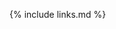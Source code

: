 {% include links.md %}
<script src="{{ smarkform_umd_dld_link }}"></script>
<script>
document.addEventListener('DOMContentLoaded', function() {
  const tabContainers = document.querySelectorAll('.tab-container');

  tabContainers.forEach(container => {
    const tabs = container.querySelectorAll('.tab-label');
    const contents = container.querySelectorAll('.tab-content');

    tabs.forEach((tab, index) => {
      tab.addEventListener('click', () => {
        tabs.forEach(t => t.classList.remove('tab-label-active'));
        contents.forEach(content => content.classList.remove('tab-active'));

        tab.classList.add('tab-label-active');
        contents[index].classList.add('tab-active');
      });
    });
  });
});
</script>
<style>
.tab-container {
  display: flex;
  flex-direction: column;
  max-width: 100%;
  position: relative;
  transition: opacity 0.2s;
}

.link-anchor {
    position: absolute;
    top: 5px;
    left: -25px;
    opacity: 0.20;
}

.link-anchor:hover {
    opacity: 1;
}

.tab-labels {
  display: flex;
  justify-content: flex-start;
}

.tab-label {
  flex-grow: 0;
  cursor: pointer;
  padding: 10px 15px;
  background-color: #f8f9fa;
  border: 1px solid #dee2e6;
  margin-right: 5px;
  transition: background-color 0.3s;
  user-select: none;
}

.tab-label.tab-label-right {
  margin-left: auto;
  margin-right: 0;
}

.tab-label:hover {
  background-color: #e2e6ea;
}

.tab-content {
  display: none;
  border: 1px solid #dee2e6;
  border-top: none;
  padding: 15px;
  background-color: #fff;
}

.tab-content pre.highlight {
  max-height: 50vh;
  overflow-y: auto;
}

.tab-active {
  display: block;
}

.tab-label-active {
  background-color: #e9ecef;
  border-bottom: none;
}

button[data-smark] {
    padding: .5em;
    margin: 0px 4px;
}

</style>

